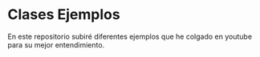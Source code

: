 # Clases Ejemplos
En este repositorio subiré diferentes ejemplos que he colgado en youtube para su mejor entendimiento.
